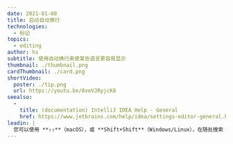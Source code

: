```yaml
---
date: 2021-01-08
title: 启动自动换行
technologies:
  - 标记
topics:
  - editing
author: hs
subtitle: 使用自动换行来使某些语言更容易显示
thumbnail: ./thumbnail.png
cardThumbnail: ./card.png
shortVideo:
  poster: ./tip.png
  url: https://youtu.be/8veVJRyjcK8
seealso:
  - 
    title: (documentation) IntelliJ IDEA Help - General
    href: https://www.jetbrains.com/help/idea/settings-editor-general.html
leadin: |
  您可以使用 **⇧⇧**（macOS），或 **Shift+Shift**（Windows/Linux），在随处搜索（Search Everywhere）对话框中，输入_自动换行（soft wrap）_来启用自动换行 。 您也可以到偏好设置/设置 > 编辑 > 常规，来为更多文件类型启动自动换行（soft wrap）。
---
```


